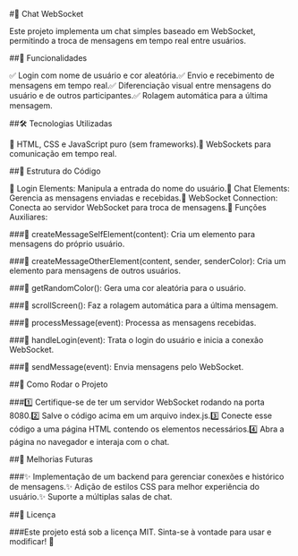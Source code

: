 #💬 Chat WebSocket

Este projeto implementa um chat simples baseado em WebSocket, permitindo a troca de mensagens em tempo real entre usuários.

##📌 Funcionalidades

✅ Login com nome de usuário e cor aleatória.✅ Envio e recebimento de mensagens em tempo real.✅ Diferenciação visual entre mensagens do usuário e de outros participantes.✅ Rolagem automática para a última mensagem.

##🛠 Tecnologias Utilizadas

🔹 HTML, CSS e JavaScript puro (sem frameworks).🔹 WebSockets para comunicação em tempo real.

##📂 Estrutura do Código

📌 Login Elements: Manipula a entrada do nome do usuário.📌 Chat Elements: Gerencia as mensagens enviadas e recebidas.📌 WebSocket Connection: Conecta ao servidor WebSocket para troca de mensagens.📌 Funções Auxiliares:

###🔹 createMessageSelfElement(content): Cria um elemento para mensagens do próprio usuário.

###🔹 createMessageOtherElement(content, sender, senderColor): Cria um elemento para mensagens de outros usuários.

###🔹 getRandomColor(): Gera uma cor aleatória para o usuário.

###🔹 scrollScreen(): Faz a rolagem automática para a última mensagem.

###🔹 processMessage(event): Processa as mensagens recebidas.

###🔹 handleLogin(event): Trata o login do usuário e inicia a conexão WebSocket.

###🔹 sendMessage(event): Envia mensagens pelo WebSocket.

##🚀 Como Rodar o Projeto

###1️⃣ Certifique-se de ter um servidor WebSocket rodando na porta 8080.2️⃣ Salve o código acima em um arquivo index.js.3️⃣ Conecte esse código a uma página HTML contendo os elementos necessários.4️⃣ Abra a página no navegador e interaja com o chat.

##🔗 Melhorias Futuras

###✨ Implementação de um backend para gerenciar conexões e histórico de mensagens.✨ Adição de estilos CSS para melhor experiência do usuário.✨ Suporte a múltiplas salas de chat.

##📜 Licença

###Este projeto está sob a licença MIT. Sinta-se à vontade para usar e modificar!  🚀

